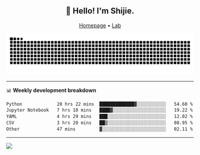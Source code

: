 <h2 align="center">👋 Hello! I'm Shijie.</h2>
<p align="center">
  <a href="https://xu-shi-jie.github.io"> Homepage</a> •
  <a href="https://onoda-lab.jp"> Lab </a>
</p>

![Snake animation](https://github.com/xu-shi-jie/xu-shi-jie/blob/output/github-snake.svg)


-------

📊 **Weekly development breakdown**
<!--START_SECTION:waka-->

```txt
Python             20 hrs 22 mins  █████████████▓░░░░░░░░░░░   54.60 %
Jupyter Notebook   7 hrs 10 mins   ████▓░░░░░░░░░░░░░░░░░░░░   19.22 %
YAML               4 hrs 29 mins   ███░░░░░░░░░░░░░░░░░░░░░░   12.02 %
CSV                3 hrs 20 mins   ██▒░░░░░░░░░░░░░░░░░░░░░░   08.95 %
Other              47 mins         ▓░░░░░░░░░░░░░░░░░░░░░░░░   02.11 %
```

<!--END_SECTION:waka-->

-------
![](https://komarev.com/ghpvc/?username=xu-shi-jie&style=flat-square&color=blue) 
